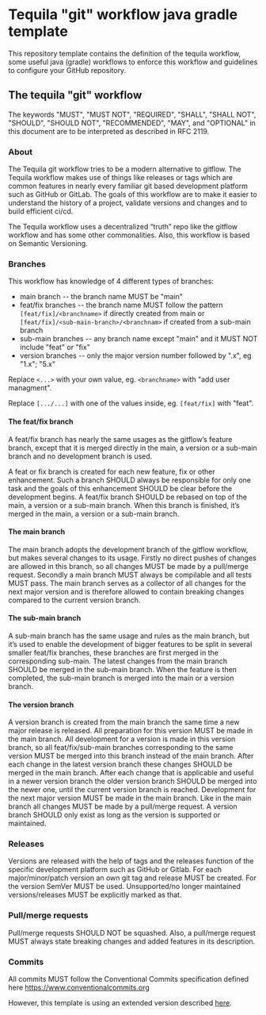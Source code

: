 # Tequila "git" workflow java gradle template

This repository template contains the definition of the tequila workflow, 
some useful java (gradle) workflows to enforce this workflow and guidelines to configure your
GitHub repository.

## The tequila "git" workflow
The keywords "MUST", "MUST NOT", "REQUIRED", "SHALL", "SHALL NOT", "SHOULD", "SHOULD NOT", "RECOMMENDED",  "MAY", and "OPTIONAL" in this document are to be interpreted as described in RFC 2119.

### About

The Tequila git workflow tries to be a modern alternative to gitflow. 
The Tequila workflow makes use of things like releases or tags which are common features in nearly every familiar git based development platform such as GitHub or GitLab. 
The goals of this workflow are to make it easier to understand the history of a project, validate versions and changes and to build efficient ci/cd.

The Tequila workflow uses a decentralized “truth” repo like the gitflow workflow and has some other commonalities. 
Also, this workflow is based on Semantic Versioning.

### Branches

This workflow has knowledge of 4 different types of branches:

- main branch -- the branch name MUST be "main"
- feat/fix branches -- the branch name MUST follow the pattern `[feat/fix]/<branchname>` if directly created from main or `[feat/fix]/<sub-main-branch>/<branchnam>` if created from a sub-main branch
- sub-main branches -- any branch name except "main" and it MUST NOT include "feat" or "fix"
- version branches -- only the major version number followed by ".x", eg "1.x"; "5.x"
  
Replace `<...>` with your own value, eg. `<branchname>` with "add user managment".

Replace `[.../...]` with one of the values inside, eg. `[feat/fix]` with "feat".

#### The feat/fix branch
A feat/fix branch has nearly the same usages as the gitflow’s feature branch, except that it is merged directly in the main, a version or a sub-main branch and no development branch is used.

A feat or fix branch is created for each new feature, fix or other enhancement. 
Such a branch SHOULD always be responsible for only one task and the goals of this enhancement SHOULD be clear before the development begins. 
A feat/fix branch SHOULD be rebased on top of the main, a version or a sub-main branch. 
When this branch is finished, it’s merged in the main, a version or a sub-main branch.

#### The main branch
The main branch adopts the development branch of the gitflow workflow, but makes several changes to its usage. 
Firstly no direct pushes of changes are allowed in this branch, so all changes MUST be made by a pull/merge request. 
Secondly a main branch MUST always be compilable and all tests MUST pass. 
The main branch serves as a collector of all changes for the next major version and is therefore allowed to contain breaking changes compared to the current version branch.

#### The sub-main branch
A sub-main branch has the same usage and rules as the main branch, but it’s used to enable the development of bigger features to be split in several smaller feat/fix branches, these branches are first merged in the corresponding sub-main.
The latest changes from the main branch SHOULD be merged in the sub-main branch. 
When the feature is then completed, the sub-main branch is merged into the main or a version branch.

#### The version branch
A version branch is created from the main branch the same time a new major release is released.
All preparation for this version MUST be made in the main branch.
All development for a version is made in this version branch, so all feat/fix/sub-main branches corresponding to the same version MUST be merged into this branch instead of the main branch.
After each change in the latest version branch these changes SHOULD be merged in the main branch.
After each change that is applicable and useful in a newer version branch the older version branch SHOULD be merged into the newer one, until the current version branch is reached.
Development for the next major version MUST be made in the main branch. Like in the main branch all changes MUST be made by a pull/merge request.
A version branch SHOULD only exist as long as the version is supported or maintained.

### Releases
Versions are released with the help of tags and the releases function of the specific development platform such as GitHub or Gitlab.
For each major/minor/patch version an own git tag and release MUST be created.
For the version SemVer MUST be used.
Unsupported/no longer maintained versions/releases MUST be explicitly marked as that.

### Pull/merge requests
Pull/merge requests SHOULD NOT be squashed.
Also, a pull/merge request MUST always state breaking changes and added features in its description.

### Commits
All commits MUST follow the Conventional Commits specification defined here
https://www.conventionalcommits.org

However, this template is using an extended version described [here](https://gist.github.com/qoomon/5dfcdf8eec66a051ecd85625518cfd13).




